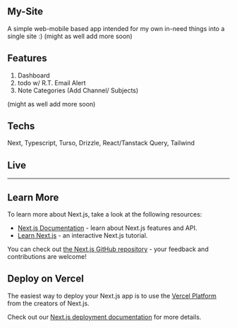 ## My-Site

A simple web-mobile based app intended for my own in-need things into a single site :)
(might as well add more soon)

## Features 
1. Dashboard
2. todo w/ R.T. Email Alert
3. Note Categories (Add Channel/ Subjects)

(might as well add more soon)

## Techs
Next, Typescript, Turso, Drizzle, React/Tanstack Query, Tailwind

## Live


<hr/>

## Learn More

To learn more about Next.js, take a look at the following resources:

- [Next.js Documentation](https://nextjs.org/docs) - learn about Next.js features and API.
- [Learn Next.js](https://nextjs.org/learn) - an interactive Next.js tutorial.

You can check out [the Next.js GitHub repository](https://github.com/vercel/next.js/) - your feedback and contributions are welcome!

## Deploy on Vercel

The easiest way to deploy your Next.js app is to use the [Vercel Platform](https://vercel.com/new?utm_medium=default-template&filter=next.js&utm_source=create-next-app&utm_campaign=create-next-app-readme) from the creators of Next.js.

Check out our [Next.js deployment documentation](https://nextjs.org/docs/deployment) for more details.
